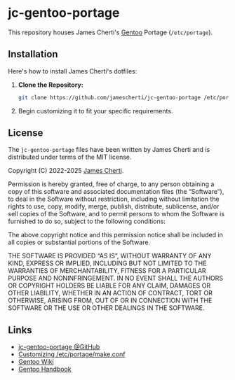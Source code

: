 # jc-gentoo-portage

This repository houses James Cherti's [Gentoo](https://www.gentoo.org/) Portage (`/etc/portage`).

## Installation

Here's how to install James Cherti's dotfiles:

1. **Clone the Repository:**

   ```bash
   git clone https://github.com/jamescherti/jc-gentoo-portage /etc/portage
   ```

2. Begin customizing it to fit your specific requirements.

## License

The `jc-gentoo-portage` files have been written by James Cherti and is distributed under terms of the MIT license.

Copyright (C) 2022-2025 [James Cherti](https://www.jamescherti.com).

Permission is hereby granted, free of charge, to any person obtaining a copy of
this software and associated documentation files (the “Software”), to deal in
the Software without restriction, including without limitation the rights to
use, copy, modify, merge, publish, distribute, sublicense, and/or sell copies of
the Software, and to permit persons to whom the Software is furnished to do so,
subject to the following conditions:

The above copyright notice and this permission notice shall be included in all
copies or substantial portions of the Software.

THE SOFTWARE IS PROVIDED “AS IS”, WITHOUT WARRANTY OF ANY KIND, EXPRESS OR
IMPLIED, INCLUDING BUT NOT LIMITED TO THE WARRANTIES OF MERCHANTABILITY, FITNESS
FOR A PARTICULAR PURPOSE AND NONINFRINGEMENT. IN NO EVENT SHALL THE AUTHORS OR
COPYRIGHT HOLDERS BE LIABLE FOR ANY CLAIM, DAMAGES OR OTHER LIABILITY, WHETHER
IN AN ACTION OF CONTRACT, TORT OR OTHERWISE, ARISING FROM, OUT OF OR IN
CONNECTION WITH THE SOFTWARE OR THE USE OR OTHER DEALINGS IN THE SOFTWARE.

## Links

- [jc-gentoo-portage @GitHub](https://github.com/jamescherti/jc-gentoo-portage)
- [Customizing /etc/portage/make.conf ](https://wiki.gentoo.org/wiki//etc/portage/make.conf)
- [Gentoo Wiki](https://wiki.gentoo.org/wiki/)
- [Gentoo Handbook](https://wiki.gentoo.org/wiki/Handbook:Main_Page)
